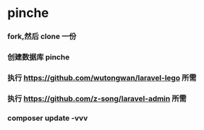 # pinche
### fork,然后 clone 一份
### 创建数据库 pinche
### 执行 https://github.com/wutongwan/laravel-lego 所需
### 执行 https://github.com/z-song/laravel-admin 所需
### composer update -vvv

